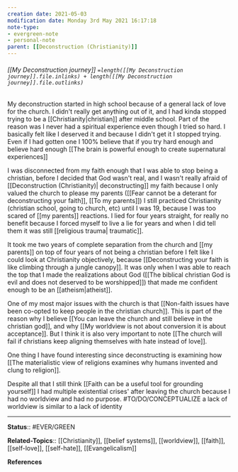 ```yaml
---
creation date: 2021-05-03
modification date: Monday 3rd May 2021 16:17:18
note-type: 
- evergreen-note
- personal-note
parent: [[Deconstruction (Christianity)]]
---
```


###### [[My Deconstruction journey]] `=length([[My Deconstruction journey]].file.inlinks) + length([[My Deconstruction journey]].file.outlinks)`


My deconstruction started in high school because of a general lack of love for the church. I didn't really get anything out of it, and I had kinda stopped trying to be a [[Christianity|christian]] after middle school. Part of the reason was I never had a spiritual experience even though I tried so hard. I basically felt like I deserved it and because I didn't get it I stopped trying. Even if I had gotten one I 100% believe that if you try hard enough and believe hard enough [[The brain is powerful enough to create supernatural experiences]] 

I was disconnected from my faith enough that I was able to stop being a christian, before I decided that God wasn't real, and I wasn't really afraid of [[Deconstruction (Christianity)| deconstructing]] my faith because I only valued the church to please my parents ([[Fear cannot be a deterant for deconstructing your faith]], [[To my parents]]) I still practiced Christianity (christian school, going to church, etc) until I was 19, because I was too scared of [[my parents]] reactions. I lied for four years straight, for really no benefit because I forced myself to live a lie for years and when I did tell them it was still [[religious trauma| traumatic]]. 

It took me two years of complete separation from the church and [[my parents]] on top of four years of not being a christian before I felt like I could look at Christianity objectively, because [[Deconstructing your faith is like climbing through a jungle canopy]]. It was only when I was able to reach the top that I made the realizations about God ([[The biblical christian God is evil and does not deserved to be worshipped]]) that made me confident enough to be an [[atheism|atheist]].

One of my most major issues with the church is that [[Non-faith issues have been co-opted to keep people in the christian church]]. This is part of the reason why I believe [[You can leave the church and still believe in the christian god]], and why [[My worldview is not about conversion it is about acceptance]]. But I think it is also very important to note [[The church will fail if christians keep aligning themselves with hate instead of love]].

One thing I have found interesting since deconstructing is examining how [[The materialistic view of religions examines why humans invented and clung to religion]].
 
Despite all that I still think [[Faith can be a useful tool for grounding yourself]] I had multiple existential crises' after leaving the church because I had no worldview and had no purpose. #TO/DO/CONCEPTUALIZE a lack of worldview is similar to a lack of identity



---

**Status**:: #EVER/GREEN 

**Related-Topics**:: [[Christianity]], [[belief systems]], [[worldview]], [[faith]], [[self-love]], [[self-hate]], [[Evangelicalism]]
	
	
**References**

